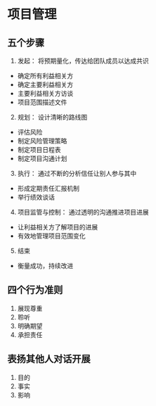 # 项目管理

## 五个步骤
1. 发起： 将预期量化，传达给团队成员以达成共识
  - 确定所有利益相关方
  - 确定主要利益相关方
  - 主要利益相关方访谈
  - 项目范围描述文件
2. 规划： 设计清晰的路线图
  - 评估风险
  - 制定风险管理策略
  - 制定项目日程表
  - 制定项目沟通计划
3. 执行： 通过不断的分析信任让别人参与其中
  - 形成定期责任汇报机制
  - 举行绩效谈话
4. 项目监管与控制： 通过透明的沟通推进项目进展
  - 让利益相关方了解项目的进展
  - 有效地管理项目范围变化
5. 结束
  - 衡量成功，持续改进

## 四个行为准则
1. 展现尊重
2. 聆听
3. 明确期望
4. 承担责任

## 表扬其他人对话开展
1. 目的
2. 事实
3. 影响
